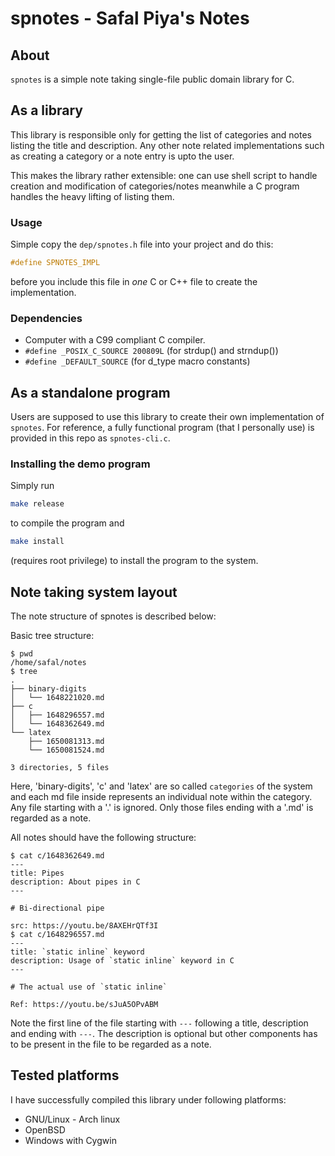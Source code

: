 # spnotes - Safal Piya's Notes

## About

`spnotes` is a simple note taking single-file public domain library for C.

## As a library

This library is responsible only for getting the list of categories and notes
listing the title and description. Any other note related implementations such
as creating a category or a note entry is upto the user.

This makes the library rather extensible: one can use shell script to handle
creation and modification of categories/notes meanwhile a C program handles the
heavy lifting of listing them.

### Usage

Simple copy the `dep/spnotes.h` file into your project and do this:

```c
#define SPNOTES_IMPL
```
before you include this file in *one* C or C++ file to create the
implementation.

### Dependencies

- Computer with a C99 compliant C compiler.
- `#define _POSIX_C_SOURCE 200809L` (for strdup() and strndup())
- `#define _DEFAULT_SOURCE` (for d_type macro constants)

## As a standalone program

Users are supposed to use this library to create their own implementation of
`spnotes`. For reference, a fully functional program (that I personally use) is
provided in this repo as `spnotes-cli.c`.

### Installing the demo program

Simply run

```sh
make release
```
to compile the program and

```sh
make install
```
(requires root privilege) to install the program to the system.

## Note taking system layout

The note structure of spnotes is described below:

Basic tree structure:

```
$ pwd
/home/safal/notes
$ tree
.
├── binary-digits
│   └── 1648221020.md
├── c
│   ├── 1648296557.md
│   └── 1648362649.md
└── latex
    ├── 1650081313.md
    └── 1650081524.md

3 directories, 5 files
```

Here, 'binary-digits', 'c' and 'latex' are so called `categories` of the system
and each md file inside represents an individual note within the category. Any
file starting with a '.' is ignored. Only those files ending with a '.md' is
regarded as a note.

All notes should have the following structure:

```
$ cat c/1648362649.md
---
title: Pipes
description: About pipes in C
---

# Bi-directional pipe

src: https://youtu.be/8AXEHrQTf3I
$ cat c/1648296557.md
---
title: `static inline` keyword
description: Usage of `static inline` keyword in C
---

# The actual use of `static inline`

Ref: https://youtu.be/sJuA5OPvABM
```

Note the first line of the file starting with `---` following a title,
description and ending with `---`. The description is optional but other
components has to be present in the file to be regarded as a note.

## Tested platforms

I have successfully compiled this library under following platforms:

- GNU/Linux - Arch linux
- OpenBSD
- Windows with Cygwin
